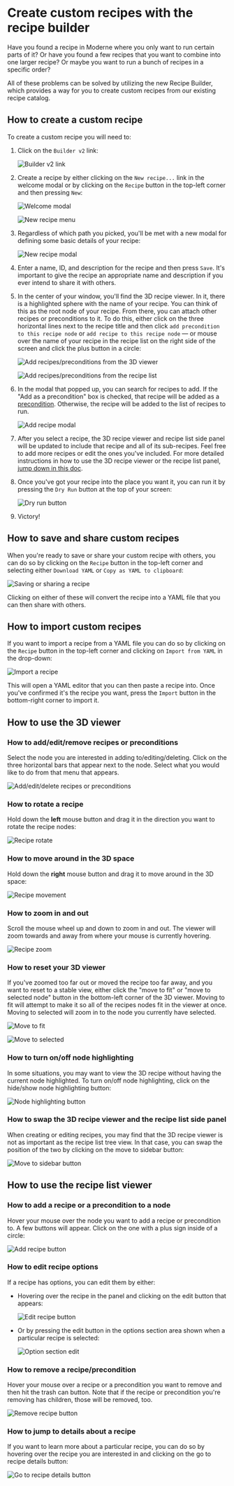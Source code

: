 # Create custom recipes with the recipe builder

Have you found a recipe in Moderne where you only want to run certain parts of it? Or have you found a few recipes that you want to combine into one larger recipe? Or maybe you want to run a bunch of recipes in a specific order?

All of these problems can be solved by utilizing the new Recipe Builder, which provides a way for you to create custom recipes from our existing recipe catalog.

## How to create a custom recipe

To create a custom recipe you will need to:

1. Click on the `Builder v2` link:

    ![Builder v2 link](/.gitbook/assets/builder-v2-link.png)

2. Create a recipe by either clicking on the `New recipe...` link in the welcome modal or by clicking on the `Recipe` button in the top-left corner and then pressing `New`:

    ![Welcome modal](/.gitbook/assets/recipe-welcome-modal.png)

    ![New recipe menu](/.gitbook/assets/new-recipe-menu.gif)

3. Regardless of which path you picked, you'll be met with a new modal for defining some basic details of your recipe:

    ![New recipe modal](/.gitbook/assets/new-recipe-modal.png)

4. Enter a name, ID, and description for the recipe and then press `Save`. It's important to give the recipe an appropriate name and description if you ever intend to share it with others.

5. In the center of your window, you'll find the 3D recipe viewer. In it, there is a highlighted sphere with the name of your recipe. You can think of this as the root node of your recipe. From there, you can attach other recipes or preconditions to it. To do this, either click on the three horizontal lines next to the recipe title and then click `add precondition to this recipe node` or `add recipe to this recipe node` –– or mouse over the name of your recipe in the recipe list on the right side of the screen and click the plus button in a circle:

    ![Add recipes/preconditions from the 3D viewer](/.gitbook/assets/3D-recipe-details.gif)

    ![Add recipes/preconditions from the recipe list](/.gitbook/assets/list-recipe-details.gif)

6. In the modal that popped up, you can search for recipes to add. If the "Add as a precondition" box is checked, that recipe will be added as a [precondition](/user-documentation/moderne-platform/how-to-guides/preconditions.md). Otherwise, the recipe will be added to the list of recipes to run.

    ![Add recipe modal](/.gitbook/assets/add-recipe-modal.png)

7. After you select a recipe, the 3D recipe viewer and recipe list side panel will be updated to include that recipe and all of its sub-recipes. Feel free to add more recipes or edit the ones you've included. For more detailed instructions in how to use the 3D recipe viewer or the recipe list panel, [jump down in this doc](#how-to-use-the-3d-viewer). 

8. Once you've got your recipe into the place you want it, you can run it by  pressing the `Dry Run` button at the top of your screen:

    ![Dry run button](/.gitbook/assets/recipe-dry-run.png)

9. Victory!

## How to save and share custom recipes

When you're ready to save or share your custom recipe with others, you can do so by clicking on the `Recipe` button in the top-left corner and selecting either `Download YAML` or `Copy as YAML to clipboard`:

![Saving or sharing a recipe](/.gitbook/assets/save-recipe.png)

Clicking on either of these will convert the recipe into a YAML file that you can then share with others.

## How to import custom recipes

If you want to import a recipe from a YAML file you can do so by clicking on the `Recipe` button in the top-left corner and clicking on `Import from YAML` in the drop-down:

![Import a recipe](/.gitbook/assets/import-from-yaml.png)

This will open a YAML editor that you can then paste a recipe into. Once you've confirmed it's the recipe you want, press the `Import` button in the bottom-right corner to import it.

## How to use the 3D viewer

### How to add/edit/remove recipes or preconditions

Select the node you are interested in adding to/editing/deleting. Click on the three horizontal bars that appear next to the node. Select what you would like to do from that menu that appears.

![Add/edit/delete recipes or preconditions](/.gitbook/assets/3D-recipe-details.gif)

### How to rotate a recipe

Hold down the **left** mouse button and drag it in the direction you want to rotate the recipe nodes:

![Recipe rotate](/.gitbook/assets/3d-recipe-rotate.gif)

### How to move around in the 3D space

Hold down the **right** mouse button and drag it to move around in the 3D space:

![Recipe movement](/.gitbook/assets/3d-recipe-move.gif)

### How to zoom in and out

Scroll the mouse wheel up and down to zoom in and out. The viewer will zoom towards and away from where your mouse is currently hovering.

![Recipe zoom](/.gitbook/assets/3d-recipe-zoom.gif)

### How to reset your 3D viewer

If you've zoomed too far out or moved the recipe too far away, and you want to reset to a stable view, either click the "move to fit" or "move to selected node" button in the bottom-left corner of the 3D viewer. Moving to fit will attempt to make it so all of the recipes nodes fit in the viewer at once. Moving to selected will zoom in to the node you currently have selected.

![Move to fit](/.gitbook/assets/move-to-fit.png)

![Move to selected](/.gitbook/assets/move-to-selected.png)

### How to turn on/off node highlighting

In some situations, you may want to view the 3D recipe without having the current node highlighted. To turn on/off node highlighting, click on the hide/show node highlighting button:

![Node highlighting button](/.gitbook/assets/hide-node-button.png)

### How to swap the 3D recipe viewer and the recipe list side panel

When creating or editing recipes, you may find that the 3D recipe viewer is not as important as the recipe list tree view. In that case, you can swap the position of the two by clicking on the move to sidebar button:

![Move to sidebar button](/.gitbook/assets/move-to-sidebar.png)

## How to use the recipe list viewer

### How to add a recipe or a precondition to a node

Hover your mouse over the node you want to add a recipe or precondition to. A few buttons will appear. Click on the one with a plus sign inside of a circle:

![Add recipe button](/.gitbook/assets/add-recipe-button.png)

### How to edit recipe options

If a recipe has options, you can edit them by either:

* Hovering over the recipe in the panel and clicking on the edit button that appears:

    ![Edit recipe button](/.gitbook/assets/edit-recipe-button.png)

* Or by pressing the edit button in the options section area shown when a particular recipe is selected:

    ![Option section edit](/.gitbook/assets/option-list-edit.png)

### How to remove a recipe/precondition

Hover your mouse over a recipe or a precondition you want to remove and then hit the trash can button. Note that if the recipe or precondition you're removing has children, those will be removed, too.   

![Remove recipe button](/.gitbook/assets/remove-recipe-button.png)

### How to jump to details about a recipe

If you want to learn more about a particular recipe, you can do so by hovering over the recipe you are interested in and clicking on the go to recipe details button:

![Go to recipe details button](/.gitbook/assets/go-to-recipe-button.png)
